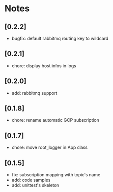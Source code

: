 # Notes

## [0.2.2]

- bugfix: default rabbitmq routing key to wildcard


## [0.2.1]

- chore: display host infos in logs 

## [0.2.0]

- add: rabbitmq support


## [0.1.8]

- chore: rename automatic GCP subscription


## [0.1.7]

- chore: move root_logger in App class

## [0.1.5]

- fix: subscription mapping with topic's name
- add: code samples
- add: unittest's skeleton 

